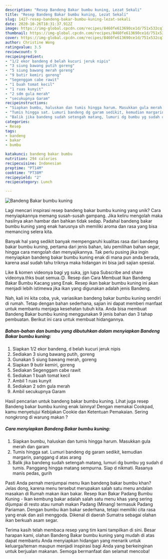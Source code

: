 ```yaml
---
description: "Resep Bandeng Bakar bumbu kuning, Lezat Sekali"
title: "Resep Bandeng Bakar bumbu kuning, Lezat Sekali"
slug: 1427-resep-bandeng-bakar-bumbu-kuning-lezat-sekali
date: 2020-10-26T18:31:37.912Z
image: https://img-global.cpcdn.com/recipes/8460fe613690ce1d/751x532cq70/bandeng-bakar-bumbu-kuning-foto-resep-utama.jpg
thumbnail: https://img-global.cpcdn.com/recipes/8460fe613690ce1d/751x532cq70/bandeng-bakar-bumbu-kuning-foto-resep-utama.jpg
cover: https://img-global.cpcdn.com/recipes/8460fe613690ce1d/751x532cq70/bandeng-bakar-bumbu-kuning-foto-resep-utama.jpg
author: Christine Wong
ratingvalue: 3.5
reviewcount: 9
recipeingredient:
- "1/2 ekor bandeng d belah kucuri jeruk nipis"
- "3 siung bawang putih goreng"
- "5 siung bawang merah goreng"
- "9 butir kemiri goreng"
- "Segenggam cabe rawit"
- "1 buah tomat kecil"
- "1 ruas kunyit"
- "2 sdm gula merah"
- "secukupnya Garam"
recipeinstructions:
- "Siapkan bumbu, haluskan dan tumis hingga harum. Masukkan gula merah dan garam"
- "Tumis hingga sat. Lumuri bandeng dg garam sedikit, kemudian margarin, panggang d atas arang"
- "Balik jika bandeng sudah setengah matang, lumuri dg bumbu yg sudah d tumis. Panggang hingga matang sempurna. Siap d nikmati. Rasanya manis pedas, gurih"
categories:
- Resep
tags:
- bandeng
- bakar
- bumbu

katakunci: bandeng bakar bumbu 
nutrition: 294 calories
recipecuisine: Indonesian
preptime: "PT14M"
cooktime: "PT38M"
recipeyield: "2"
recipecategory: Lunch

---
```



![Bandeng Bakar bumbu kuning](https://img-global.cpcdn.com/recipes/8460fe613690ce1d/751x532cq70/bandeng-bakar-bumbu-kuning-foto-resep-utama.jpg)

Lagi mencari inspirasi resep bandeng bakar bumbu kuning yang unik? Cara menyiapkannya memang susah-susah gampang. Jika keliru mengolah maka hasilnya akan hambar dan bahkan tidak sedap. Padahal bandeng bakar bumbu kuning yang enak harusnya sih memiliki aroma dan rasa yang bisa memancing selera kita.

Banyak hal yang sedikit banyak mempengaruhi kualitas rasa dari bandeng bakar bumbu kuning, pertama dari jenis bahan, lalu pemilihan bahan segar, hingga cara mengolah dan menyajikannya. Tak perlu pusing jika ingin menyiapkan bandeng bakar bumbu kuning enak di mana pun anda berada, karena asal sudah tahu triknya maka hidangan ini bisa jadi sajian spesial.

Like &amp; komen videonya bagi yg suka, jgn lupa Subscribe and share videonya.thks buat semua.😊. Resep dan Cara Membuat Ikan Bandeng Bakar Bumbu Kacang yang Enak. Resep ikan bakar bumbu kuning ini akan menjadi lebih istimewa jika ikan yang digunakan adalah jenis Bandeng.


Nah, kali ini kita coba, yuk, variasikan bandeng bakar bumbu kuning sendiri di rumah. Tetap dengan bahan sederhana, sajian ini dapat memberi manfaat untuk membantu menjaga kesehatan tubuh kita. Anda bisa membuat Bandeng Bakar bumbu kuning menggunakan 9 jenis bahan dan 3 tahap pembuatan. Berikut ini cara untuk membuat hidangannya.

<!--inarticleads1-->

##### Bahan-bahan dan bumbu yang dibutuhkan dalam menyiapkan Bandeng Bakar bumbu kuning:

1. Siapkan 1/2 ekor bandeng, d belah kucuri jeruk nipis
1. Sediakan 3 siung bawang putih, goreng
1. Gunakan 5 siung bawang merah, goreng
1. Siapkan 9 butir kemiri, goreng
1. Sediakan Segenggam cabe rawit
1. Sediakan 1 buah tomat kecil
1. Ambil 1 ruas kunyit
1. Sediakan 2 sdm gula merah
1. Ambil secukupnya Garam


Hasil pencarian untuk bandeng bakar bumbu kuning. Lihat juga resep Bandeng bakar bumbu kuning enak lainnya! Dengan memakai Cookpad, kamu menyetujui Kebijakan Cookie dan Ketentuan Pemakaian. Sering nongkrong di warung makan ? 

<!--inarticleads2-->

##### Cara menyiapkan Bandeng Bakar bumbu kuning:

1. Siapkan bumbu, haluskan dan tumis hingga harum. Masukkan gula merah dan garam
1. Tumis hingga sat. Lumuri bandeng dg garam sedikit, kemudian margarin, panggang d atas arang
1. Balik jika bandeng sudah setengah matang, lumuri dg bumbu yg sudah d tumis. Panggang hingga matang sempurna. Siap d nikmati. Rasanya manis pedas, gurih


Pasti Anda pernah menjumpai menu Ikan bandeng bakar bumbu khan? Jelas dong, karena menu tersebut merupakan salah satu menu andalan masakan di Rumah makan ikan bakar. Resep Ikan Bakar Padang Bumbu Kuning - Ikan kembung bakar adalah salah satu menu khas yang sering dijumpai di resto atau rumah makan Padang (Minang) termasuk Padang Pariaman. Dengan bumbu ikan bakar sederhana, tetapi memiliki cita rasa yang enak dan asli menggoda. Dikenal di daerah Sumatra sebagai olahan ikan berkuah asam segar. 

Terima kasih telah membaca resep yang tim kami tampilkan di sini. Besar harapan kami, olahan Bandeng Bakar bumbu kuning yang mudah di atas dapat membantu Anda menyiapkan hidangan yang menarik untuk keluarga/teman maupun menjadi inspirasi bagi Anda yang berkeinginan untuk berjualan makanan. Semoga bermanfaat dan selamat mencoba!
